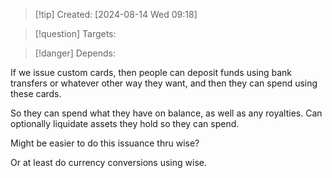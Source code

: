 
>[!tip] Created: [2024-08-14 Wed 09:18]

>[!question] Targets: 

>[!danger] Depends: 

If we issue custom cards, then people can deposit funds using bank transfers or whatever other way they want, and then they can spend using these cards.

So they can spend what they have on balance, as well as any royalties.   Can optionally liquidate assets they hold so they can spend.

Might be easier to do this issuance thru wise?

Or at least do currency conversions using wise.